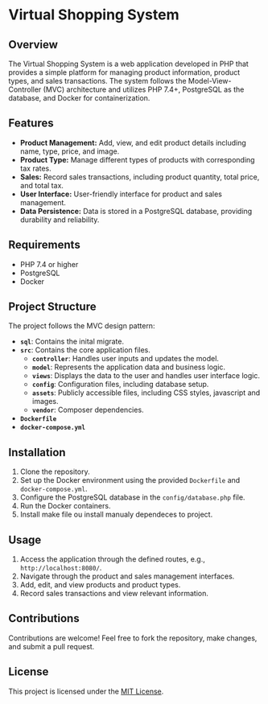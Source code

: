 # Virtual Shopping System

## Overview

The Virtual Shopping System is a web application developed in PHP that provides a simple platform for managing product information, product types, and sales transactions. The system follows the Model-View-Controller (MVC) architecture and utilizes PHP 7.4+, PostgreSQL as the database, and Docker for containerization.

## Features

- **Product Management:** Add, view, and edit product details including name, type, price, and image.
- **Product Type:** Manage different types of products with corresponding tax rates.
- **Sales:** Record sales transactions, including product quantity, total price, and total tax.
- **User Interface:** User-friendly interface for product and sales management.
- **Data Persistence:** Data is stored in a PostgreSQL database, providing durability and reliability.

## Requirements

- PHP 7.4 or higher
- PostgreSQL
- Docker

## Project Structure

The project follows the MVC design pattern:

- **`sql`**: Contains the inital migrate.
- **`src`**: Contains the core application files.
  - **`controller`**: Handles user inputs and updates the model.
  - **`model`**: Represents the application data and business logic.
  - **`views`**: Displays the data to the user and handles user interface logic.
  - **`config`**: Configuration files, including database setup.
  - **`assets`**: Publicly accessible files, including CSS styles, javascript and images.
  - **`vendor`**: Composer dependencies.
- **`Dockerfile`**
- **`docker-compose.yml`**

## Installation

1. Clone the repository.
2. Set up the Docker environment using the provided `Dockerfile` and `docker-compose.yml`.
3. Configure the PostgreSQL database in the `config/database.php` file.
4. Run the Docker containers.
5. Install make file ou install manualy dependeces to project.

## Usage

1. Access the application through the defined routes, e.g., `http://localhost:8080/`.
2. Navigate through the product and sales management interfaces.
3. Add, edit, and view products and product types.
4. Record sales transactions and view relevant information.

## Contributions

Contributions are welcome! Feel free to fork the repository, make changes, and submit a pull request.

## License

This project is licensed under the [MIT License](LICENSE).
